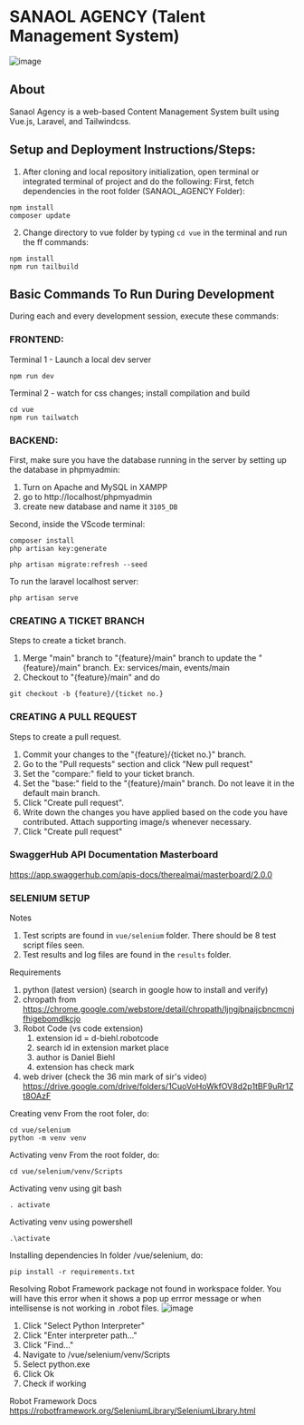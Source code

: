 # SANAOL AGENCY (Talent Management System)

![image](https://github.com/therealmai/sanaol_agency/assets/84717650/7dadff08-7013-450f-b774-b163c92377cb)

## About

Sanaol Agency is a web-based Content Management System built using Vue.js, Laravel, and Tailwindcss.

## Setup and Deployment Instructions/Steps:

1. After cloning and local repository initialization, open terminal or integrated terminal of project and do the following:
First, fetch dependencies in the root folder (SANAOL_AGENCY Folder):

```
npm install
composer update
```

2. Change directory to vue folder by typing `cd vue` in the terminal and run the ff commands: 

```
npm install
npm run tailbuild
```

## Basic Commands To Run During Development 

During each and every development session, execute these commands:

### FRONTEND:


Terminal 1 - Launch a local dev server

```
npm run dev
```

Terminal 2 - watch for css changes; install compilation and build

```
cd vue
npm run tailwatch
```

### BACKEND:

First, make sure you have the database running in the server by setting up the database in phpmyadmin:

1. Turn on Apache and MySQL in XAMPP
2. go to http://localhost/phpmyadmin
3. create new database and name it `3105_DB`

Second, inside the VScode terminal:

```
composer install
php artisan key:generate
```

```
php artisan migrate:refresh --seed
```

To run the laravel localhost server:

```
php artisan serve
```

### CREATING A TICKET BRANCH

Steps to create a ticket branch.
1. Merge "main" branch to "{feature}/main" branch to update the "{feature}/main" branch. 
    Ex: services/main, events/main
2. Checkout to "{feature}/main" and do
```
git checkout -b {feature}/{ticket no.}
```

### CREATING A PULL REQUEST

Steps to create a pull request.
1. Commit your changes to the "{feature}/{ticket no.}" branch.
2. Go to the "Pull requests" section and click "New pull request"
3. Set the "compare:" field to your ticket branch.
4. Set the "base:" field to the "{feature}/main" branch. Do not leave it in the default main branch.
5. Click "Create pull request". 
6. Write down the changes you have applied based on the code you have contributed. Attach supporting image/s whenever necessary.
7. Click "Create pull request"

### SwaggerHub API Documentation Masterboard
https://app.swaggerhub.com/apis-docs/therealmai/masterboard/2.0.0




### SELENIUM SETUP

Notes
1. Test scripts are found in `vue/selenium` folder. There should be 8 test script files seen.
2. Test results and log files are found in the `results` folder. 

Requirements
1. python (latest version) (search in google how to install and verify)
2. chropath from https://chrome.google.com/webstore/detail/chropath/ljngjbnaijcbncmcnjfhigebomdlkcjo
3. Robot Code (vs code extension)
    1. extension id = d-biehl.robotcode
    2. search id in extension market place
    3. author is Daniel Biehl 
    4. extension has check mark
4. web driver (check the 36 min mark of sir's video) https://drive.google.com/drive/folders/1CuoVoHoWkfOV8d2p1tBF9uRr1Zt8OAzF
    
Creating venv
From the root foler, do:
```
cd vue/selenium
python -m venv venv
```

Activating venv
From the root folder, do:
```
cd vue/selenium/venv/Scripts
```

Activating venv using git bash
```
. activate   
```

Activating venv using powershell
```
.\activate   
```

Installing dependencies
In folder /vue/selenium, do:
```
pip install -r requirements.txt
```

Resolving Robot Framework package not found in workspace folder.
You will have this error when it shows a pop up errror message or when intellisense is not working in .robot files.
![image](https://user-images.githubusercontent.com/77256997/208225619-2995d666-a25f-4cb9-abf5-4b8bda7106e0.png)

1. Click "Select Python Interpreter"
2. Click "Enter interpreter path..."
3. Click "Find..."
4. Navigate to /vue/selenium/venv/Scripts
5. Select python.exe
6. Click Ok
7. Check if working

Robot Framework Docs https://robotframework.org/SeleniumLibrary/SeleniumLibrary.html
